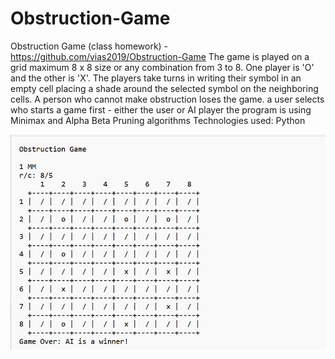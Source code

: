 # Obstruction-Game
Obstruction Game (class homework) - https://github.com/vias2019/Obstruction-Game 
The game is played on a grid maximum 8 x 8 size or any combination from 3 to 8. 
One player is 'O' and the other is 'X'. The players take turns in writing their symbol in an empty cell placing a shade around the selected symbol on the neighboring cells. 
A person who cannot make obstruction loses the game.
a user selects who starts a game first - either the user or AI player
the program is using Minimax and Alpha Beta Pruning algorithms
Technologies used: Python

![image](./read_me_pic.jpg)
